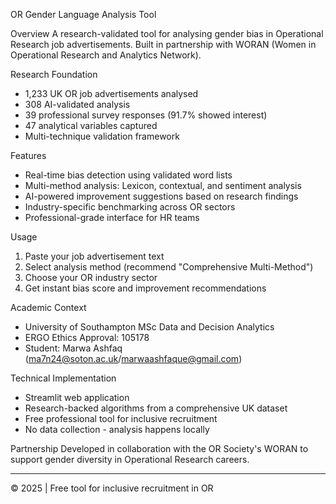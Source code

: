 OR Gender Language Analysis Tool

Overview
A research-validated tool for analysing gender bias in Operational Research job advertisements. Built in partnership with WORAN (Women in Operational Research and Analytics Network).

Research Foundation
- 1,233 UK OR job advertisements analysed
- 308 AI-validated analysis
- 39 professional survey responses (91.7% showed interest)
- 47 analytical variables captured
- Multi-technique validation framework

Features
- Real-time bias detection using validated word lists
- Multi-method analysis: Lexicon, contextual, and sentiment analysis
- AI-powered improvement suggestions based on research findings
- Industry-specific benchmarking across OR sectors
- Professional-grade interface for HR teams

Usage
1. Paste your job advertisement text
2. Select analysis method (recommend "Comprehensive Multi-Method")
3. Choose your OR industry sector
4. Get instant bias score and improvement recommendations

Academic Context
- University of Southampton MSc Data and Decision Analytics
- ERGO Ethics Approval: 105178
- Student: Marwa Ashfaq (ma7n24@soton.ac.uk/marwaashfaque@gmail.com)

Technical Implementation
- Streamlit web application
- Research-backed algorithms from a comprehensive UK dataset
- Free professional tool for inclusive recruitment
- No data collection - analysis happens locally

Partnership
Developed in collaboration with the OR Society's WORAN to support gender diversity in Operational Research careers.

---
© 2025 | Free tool for inclusive recruitment in OR
